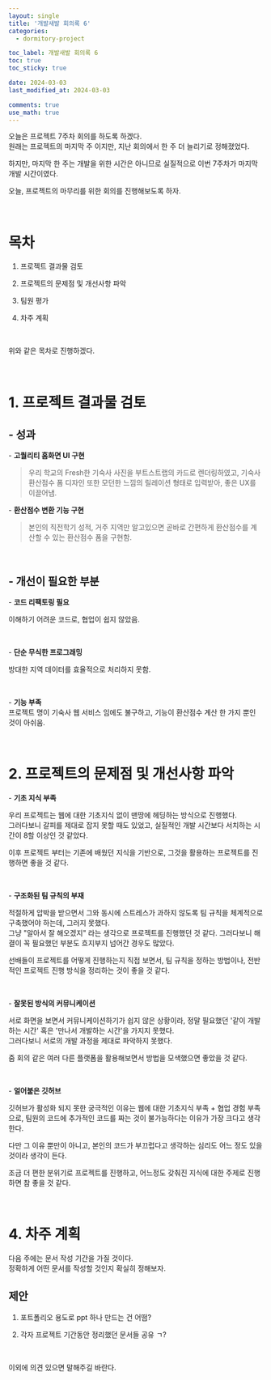 ```yaml
---
layout: single
title: '개발새발 회의록 6'
categories:
  - dormitory-project

toc_label: 개발새발 회의록 6
toc: true
toc_sticky: true

date: 2024-03-03
last_modified_at: 2024-03-03

comments: true
use_math: true
---
```


오늘은 프로젝트 7주차 회의를 하도록 하겠다.  
원래는 프로젝트의 마지막 주 이지만, 지난 회의에서 한 주 더 늘리기로 정해졌었다.  

하지만, 마지막 한 주는 개발을 위한 시간은 아니므로 실질적으로 이번 7주차가 마지막 개발 시간이였다.  

오늘, 프로젝트의 마무리를 위한 회의를 진행해보도록 하자.  

<br>

# 목차  

1. 프로젝트 결과물 검토  

2. 프로젝트의 문제점 및 개선사항 파악  

3. 팀원 평가

4. 차주 계획

<br>

위와 같은 목차로 진행하겠다.  

<br>

# 1. 프로젝트 결과물 검토

## - 성과

\- **고퀄리티 홈화면 UI 구현**  

> 우리 학교의 Fresh한 기숙사 사진을 부트스트랩의 카드로 렌더링하였고, 기숙사 환산점수 폼 디자인 또한 모던한 느낌의 릴레이션 형태로 입력받아, 좋은 UX를 이끌어냄.

\- **환산점수 변환 기능 구현**

> 본인의 직전학기 성적, 거주 지역만 알고있으면 곧바로 간편하게 환산점수를 계산할 수 있는 환산점수 폼을 구현함.  

<br>

## - 개선이 필요한 부분

\- **코드 리팩토링 필요**  

이해하기 어려운 코드로, 협업이 쉽지 않았음.  

<br>

\- **단순 무식한 프로그래밍**   

방대한 지역 데이터를 효율적으로 처리하지 못함.  

<br>

\- **기능 부족**  
프로젝트 명이 기숙사 웹 서비스 임에도 불구하고, 기능이 환산점수 계산 한 가지 뿐인 것이 아쉬움.     

<br>

# 2. 프로젝트의 문제점 및 개선사항 파악  

\- **기초 지식 부족**

우리 프로젝트는 웹에 대한 기초지식 없이 맨땅에 헤딩하는 방식으로 진행했다.  
그러다보니 갈피를 제대로 잡지 못할 때도 있었고, 실질적인 개발 시간보다 서치하는 시간이 8할 이상인 것 같았다.  

이후 프로젝트 부터는 기존에 배웠던 지식을 기반으로, 그것을 활용하는 프로젝트를 진행하면 좋을 것 같다.  

<br>

\- **구조화된 팀 규칙의 부재**

적절하게 압박을 받으면서 그와 동시에 스트레스가 과하지 않도록 팀 규칙을 체계적으로 구축했어야 하는데, 그러지 못했다.  
그냥 "알아서 잘 해오겠지" 라는 생각으로 프로젝트를 진행했던 것 같다. 그러다보니 해결이 꼭 필요했던 부분도 흐지부지 넘어간 경우도 많았다. 

선배들이 프로젝트를 어떻게 진행하는지 직접 보면서, 팀 규칙을 정하는 방법이나, 전반적인 프로젝트 진행 방식을 정리하는 것이 좋을 것 같다.  

<br>

\- **잘못된 방식의 커뮤니케이션**

서로 화면을 보면서 커뮤니케이션하기가 쉽지 않은 상황이라, 정말 필요했던 '같이 개발하는 시간' 혹은 '만나서 개발하는 시간'을 가지지 못했다.  
그러다보니 서로의 개발 과정을 제대로 파악하지 못했다.

줌 회의 같은 여러 다른 플랫폼을 활용해보면서 방법을 모색했으면 좋았을 것 같다.

<br>

\- **얼어붙은 깃허브**

깃허브가 활성화 되지 못한 궁극적인 이유는 웹에 대한 기초지식 부족 + 협업 경험 부족으로, 팀원의 코드에 추가적인 코드를 짜는 것이 불가능하다는 이유가 가장 크다고 생각한다.

다만 그 이유 뿐만이 아니고, 본인의 코드가 부끄럽다고 생각하는 심리도 어느 정도 있을 것이라 생각이 든다.  

조금 더 편한 분위기로 프로젝트를 진행하고, 어느정도 갖춰진 지식에 대한 주제로 진행하면 참 좋을 것 같다. 

<br>

<!-- # 3. 팀원 평가

## - 팀장(나)

<br>

## - 팀원 1

무엇보다 적극적으로 참여하는 자세가 좋았음.  
여러 자료들을 공유하고, 스스로 공부하는 모습이 팀의 사기를 올렸음.  

<br> -->

# 4. 차주 계획

다음 주에는 문서 작성 기간을 가질 것이다.  
정확하게 어떤 문서를 작성할 것인지 확실히 정해보자.

## 제안

1. 포트폴리오 용도로 ppt 하나 만드는 건 어떰? 

2. 각자 프로젝트 기간동안 정리했던 문서들 공유 ㄱ?  

<br>

이외에 의견 있으면 말해주길 바란다.  



